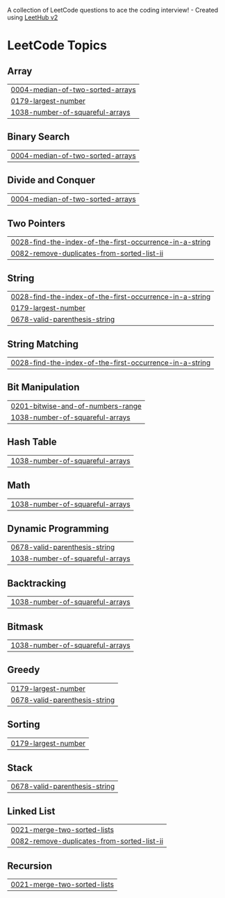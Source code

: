 A collection of LeetCode questions to ace the coding interview! - Created using [LeetHub v2](https://github.com/arunbhardwaj/LeetHub-2.0)
<!---LeetCode Topics Start-->
# LeetCode Topics
## Array
|  |
| ------- |
| [0004-median-of-two-sorted-arrays](https://github.com/sai00003/Leetcode/tree/master/0004-median-of-two-sorted-arrays) |
| [0179-largest-number](https://github.com/sai00003/Leetcode/tree/master/0179-largest-number) |
| [1038-number-of-squareful-arrays](https://github.com/sai00003/Leetcode/tree/master/1038-number-of-squareful-arrays) |
## Binary Search
|  |
| ------- |
| [0004-median-of-two-sorted-arrays](https://github.com/sai00003/Leetcode/tree/master/0004-median-of-two-sorted-arrays) |
## Divide and Conquer
|  |
| ------- |
| [0004-median-of-two-sorted-arrays](https://github.com/sai00003/Leetcode/tree/master/0004-median-of-two-sorted-arrays) |
## Two Pointers
|  |
| ------- |
| [0028-find-the-index-of-the-first-occurrence-in-a-string](https://github.com/sai00003/Leetcode/tree/master/0028-find-the-index-of-the-first-occurrence-in-a-string) |
| [0082-remove-duplicates-from-sorted-list-ii](https://github.com/sai00003/Leetcode/tree/master/0082-remove-duplicates-from-sorted-list-ii) |
## String
|  |
| ------- |
| [0028-find-the-index-of-the-first-occurrence-in-a-string](https://github.com/sai00003/Leetcode/tree/master/0028-find-the-index-of-the-first-occurrence-in-a-string) |
| [0179-largest-number](https://github.com/sai00003/Leetcode/tree/master/0179-largest-number) |
| [0678-valid-parenthesis-string](https://github.com/sai00003/Leetcode/tree/master/0678-valid-parenthesis-string) |
## String Matching
|  |
| ------- |
| [0028-find-the-index-of-the-first-occurrence-in-a-string](https://github.com/sai00003/Leetcode/tree/master/0028-find-the-index-of-the-first-occurrence-in-a-string) |
## Bit Manipulation
|  |
| ------- |
| [0201-bitwise-and-of-numbers-range](https://github.com/sai00003/Leetcode/tree/master/0201-bitwise-and-of-numbers-range) |
| [1038-number-of-squareful-arrays](https://github.com/sai00003/Leetcode/tree/master/1038-number-of-squareful-arrays) |
## Hash Table
|  |
| ------- |
| [1038-number-of-squareful-arrays](https://github.com/sai00003/Leetcode/tree/master/1038-number-of-squareful-arrays) |
## Math
|  |
| ------- |
| [1038-number-of-squareful-arrays](https://github.com/sai00003/Leetcode/tree/master/1038-number-of-squareful-arrays) |
## Dynamic Programming
|  |
| ------- |
| [0678-valid-parenthesis-string](https://github.com/sai00003/Leetcode/tree/master/0678-valid-parenthesis-string) |
| [1038-number-of-squareful-arrays](https://github.com/sai00003/Leetcode/tree/master/1038-number-of-squareful-arrays) |
## Backtracking
|  |
| ------- |
| [1038-number-of-squareful-arrays](https://github.com/sai00003/Leetcode/tree/master/1038-number-of-squareful-arrays) |
## Bitmask
|  |
| ------- |
| [1038-number-of-squareful-arrays](https://github.com/sai00003/Leetcode/tree/master/1038-number-of-squareful-arrays) |
## Greedy
|  |
| ------- |
| [0179-largest-number](https://github.com/sai00003/Leetcode/tree/master/0179-largest-number) |
| [0678-valid-parenthesis-string](https://github.com/sai00003/Leetcode/tree/master/0678-valid-parenthesis-string) |
## Sorting
|  |
| ------- |
| [0179-largest-number](https://github.com/sai00003/Leetcode/tree/master/0179-largest-number) |
## Stack
|  |
| ------- |
| [0678-valid-parenthesis-string](https://github.com/sai00003/Leetcode/tree/master/0678-valid-parenthesis-string) |
## Linked List
|  |
| ------- |
| [0021-merge-two-sorted-lists](https://github.com/sai00003/Leetcode/tree/master/0021-merge-two-sorted-lists) |
| [0082-remove-duplicates-from-sorted-list-ii](https://github.com/sai00003/Leetcode/tree/master/0082-remove-duplicates-from-sorted-list-ii) |
## Recursion
|  |
| ------- |
| [0021-merge-two-sorted-lists](https://github.com/sai00003/Leetcode/tree/master/0021-merge-two-sorted-lists) |
<!---LeetCode Topics End-->
